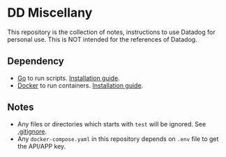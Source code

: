 # DD Miscellany

This repository is the collection of notes, instructions to use Datadog for personal use. This is NOT intended for the references of Datadog.

## Dependency

- [Go](https://github.com/golang/go) to run scripts. [Installation guide](https://go.dev/doc/install).
- [Docker](https://www.docker.com/) to run containers. [Installation guide](https://docs.docker.com/get-docker/).

## Notes

- Any files or directories which starts with `test` will be ignored. See [.gitignore](./.gitignore).
- Any `docker-compose.yaml` in this repository depends on `.env` file to get the API/APP key.

